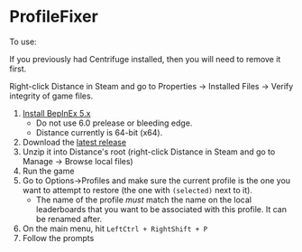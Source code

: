 # ProfileFixer

To use:

If you previously had Centrifuge installed, then you will need to remove it first.

Right-click Distance in Steam and go to Properties -> Installed Files -> Verify integrity of game files.

1. [Install BepInEx 5.x](https://docs.bepinex.dev/articles/user_guide/installation/index.html)
    * Do not use 6.0 prelease or bleeding edge.
	* Distance currently is 64-bit (x64).
2. Download the [latest release](https://github.com/Californ1a/ProfileFixer/releases/latest)
3. Unzip it into Distance's root (right-click Distance in Steam and go to Manage -> Browse local files)
4. Run the game
5. Go to Options->Profiles and make sure the current profile is the one you want to attempt to restore (the one with `(selected)` next to it).
    * The name of the profile *must* match the name on the local leaderboards that you want to be associated with this profile. It can be renamed after.
7. On the main menu, hit `LeftCtrl + RightShift + P`
8. Follow the prompts
